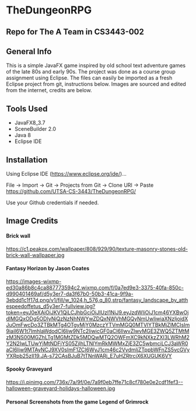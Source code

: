 # TheDungeonRPG
## Repo for The A Team in CS3443-002

## General Info
This is a simple JavaFX game inspired by old school text adventure games of the late 80s and early 90s. The project was done as a course group assignment using Eclipse. The files can easily be imported as a fresh Eclipse project from git, instructions below. Images are sourced and edited from the internet, credits are below.

## Tools Used
 * JavaFX8_3.7
 * SceneBuilder 2.0
 * Java 8
 * Eclipse IDE

## Installation
Using Eclipse IDE (https://www.eclipse.org/ide/)...

File -> Import -> Git -> Projects from Git -> Clone URI -> Paste https://github.com/UTSA-CS-3443/TheDungeonRPG/

Use your Github credentials if needed.

## Image Credits
#### Brick wall
https://c1.peakpx.com/wallpaper/808/929/90/texture-masonry-stones-old-brick-wall-wallpaper.jpg

#### Fantasy Horizon by Jason Coates
https://images-wixmp-ed30a86b8c4ca887773594c2.wixmp.com/f/0a7ed9e3-3375-40fa-850c-d990401469af/d5y3er7-da3f67b0-50b3-41ca-9f9a-3ebdd1c1f17d.png/v1/fill/w_1024,h_576,q_80,strp/fantasy_landscape_by_atthespeedoffetus_d5y3er7-fullview.jpg?token=eyJ0eXAiOiJKV1QiLCJhbGciOiJIUzI1NiJ9.eyJzdWIiOiJ1cm46YXBwOjdlMGQxODg5ODIyNjQzNzNhNWYwZDQxNWVhMGQyNmUwIiwiaXNzIjoidXJuOmFwcDo3ZTBkMTg4OTgyMjY0MzczYTVmMGQ0MTVlYTBkMjZlMCIsIm9iaiI6W1t7ImhlaWdodCI6Ijw9NTc2IiwicGF0aCI6IlwvZlwvMGE3ZWQ5ZTMtMzM3NS00MGZhLTg1MGMtZDk5MDQwMTQ2OWFmXC9kNXkzZXI3LWRhM2Y2N2IwLTUwYjMtNDFjYS05ZjlhLTNlYmRkMWMxZjE3ZC5wbmciLCJ3aWR0aCI6Ijw9MTAyNCJ9XV0sImF1ZCI6WyJ1cm46c2VydmljZTppbWFnZS5vcGVyYXRpb25zIl19.JA-s72CAsBJuB7tTNnWARj_E7uHZRtrcjX6XUGUK6VY

#### Spooky Graveyard
https://i.pinimg.com/736x/7a/9f/0e/7a9f0eb7ffe71c8cf780e0e2cdf1fef3--halloween-graveyard-holidays-halloween.jpg

#### Personal Screenshots from the game Legend of Grimrock



